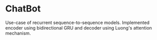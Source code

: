 # ChatBot
Use-case of recurrent sequence-to-sequence models. Implemented encoder using bidirectional GRU and decoder using Luong's attention mechanism.
